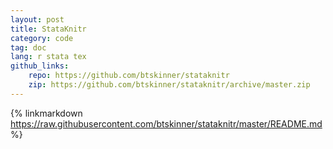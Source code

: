 ```yaml
---
layout: post
title: StataKnitr
category: code
tag: doc
lang: r stata tex 
github_links:
    repo: https://github.com/btskinner/stataknitr
    zip: https://github.com/btskinner/stataknitr/archive/master.zip
---
```


{% linkmarkdown https://raw.githubusercontent.com/btskinner/stataknitr/master/README.md %}
